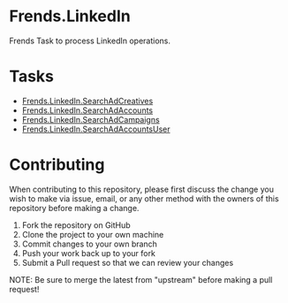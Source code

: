 # Frends.LinkedIn

Frends Task to process LinkedIn operations.

# Tasks

- [Frends.LinkedIn.SearchAdCreatives](Frends.LinkedIn.SearchAdCreatives/README.md)
- [Frends.LinkedIn.SearchAdAccounts](Frends.LinkedIn.SearchAdAccounts/README.md)
- [Frends.LinkedIn.SearchAdCampaigns](Frends.LinkedIn.SearchAdCampaigns/README.md)
- [Frends.LinkedIn.SearchAdAccountsUser](Frends.LinkedIn.SearchAdAccountsUser/README.md)

# Contributing
When contributing to this repository, please first discuss the change you wish to make via issue, email, or any other method with the owners of this repository before making a change.

1. Fork the repository on GitHub
2. Clone the project to your own machine
3. Commit changes to your own branch
4. Push your work back up to your fork
5. Submit a Pull request so that we can review your changes

NOTE: Be sure to merge the latest from "upstream" before making a pull request!